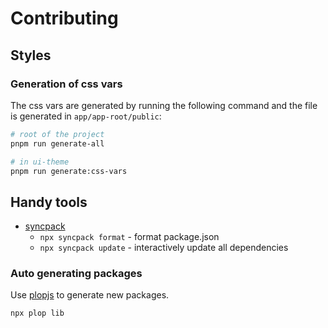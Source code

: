# Contributing

## Styles

### Generation of css vars

The css vars  are generated by running the following command and the file is generated in `app/app-root/public`:

```sh
# root of the project
pnpm run generate-all

# in ui-theme
pnpm run generate:css-vars
```

## Handy tools

- [syncpack](https://github.com/JamieMason/syncpack)
  - `npx syncpack format` - format package.json
  - `npx syncpack update` - interactively update all dependencies

### Auto generating packages

Use [plopjs](https://plopjs.com/documentation/) to generate new packages.

```sh
npx plop lib
```